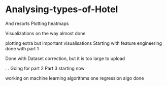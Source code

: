 # Analysing-types-of-Hotel
And resorts
Plotting heatmaps

Visualizations on the way
almost done


plotting extra but important visualisations
Starting with feature engineering
done with part 1

Done with Dataset correction, but it is too large to upload


.
.
Going for part 2 
Part 3 starting now

working on machine learning algorithms
one regression algo done


